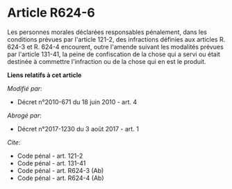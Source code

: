 # Article R624-6

Les personnes morales déclarées responsables pénalement, dans les conditions prévues par l'article 121-2, des infractions
définies aux articles R. 624-3 et R. 624-4 encourent, outre l'amende suivant les modalités prévues par l'article 131-41, la
peine de confiscation de la chose qui a servi ou était destinée à commettre l'infraction ou de la chose qui en est le
produit.

**Liens relatifs à cet article**

_Modifié par_:

  - Décret n°2010-671 du 18 juin 2010 - art. 4

_Abrogé par_:

  - Décret n°2017-1230 du 3 août 2017 - art. 1

_Cite_:

  - Code pénal - art. 121-2
  - Code pénal - art. 131-41
  - Code pénal - art. R624-3 (Ab)
  - Code pénal - art. R624-4 (Ab)
